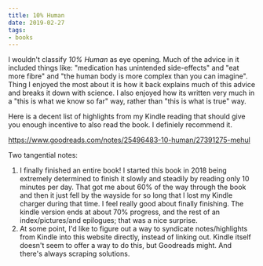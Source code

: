 ```yaml
---
title: 10% Human
date: 2019-02-27
tags:
- books
---
```


I wouldn't classify _10% Human_ as eye opening. Much of the advice in it included things like:
"medication has unintended side-effects" and "eat more fibre" and "the human body is more
complex than you can imagine". Thing I enjoyed the most about it is how it back explains
much of this advice and breaks it down with science. I also enjoyed how its written
very much in a "this is what we know so far" way, rather than "this is what is true" way.

Here is a decent list of highlights from my Kindle reading that should give you enough incentive
to also read the book. I definiely recommend it.

<https://www.goodreads.com/notes/25496483-10-human/27391275-mehul>

Two tangential notes:

1. I finally finished an entire book! I started this book in 2018 being extremely determined
   to finish it slowly and steadily by reading only 10 minutes per day. That got me about 60% of the
   way through the book and then it just fell by the wayside for so long that I lost my Kindle charger
   during that time. I feel really good about finally finishing. The kindle version ends at about 70%
   progress, and the rest of an index/pictures/and epilogues; that was a nice surprise.
2. At some point, I'd like to figure out a way to syndicate notes/highlights from Kindle into this
   website directly, instead of linking out. Kindle itself doesn't seem to offer a way to do this,
   but Goodreads might. And there's always scraping solutions.
